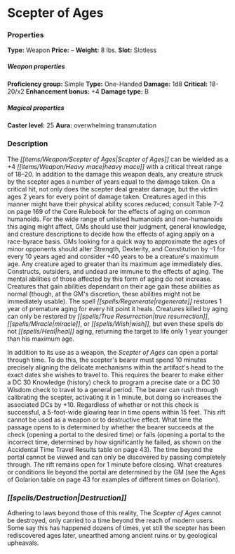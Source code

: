 ﻿---
Title: "Scepter of Ages"
Type: "Weapon"
Price: "–"
Weight: "8 lbs."
Slot: "Slotless"
Proficiency group: "Simple"
Weapon properties Type: "One-Handed"
Damage: "1d8"
Critical: "18-20/x2"
Enhancement bonus: "+4"
Damage type: "B"
Caster level: "25"
Aura: "overwhelming transmutation"
Description: |
  "The _Scepter of Ages_ can be wielded as a _+4 heavy mace_ with a critical threat range of 18–20. In addition to the damage this weapon deals, any creature struck by the scepter ages a number of years equal to the damage taken. On a critical hit, not only does the scepter deal greater damage, but the victim ages 2 years for every point of damage taken. Creatures aged in this manner might have their physical ability scores reduced; consult Table 7–2 on page 169 of the _Core Rulebook_ for the effects of aging on common humanoids. For the wide range of unlisted humanoids and non-humanoids this aging might affect, GMs should use their judgment, general knowledge, and creature descriptions to decide how the effects of aging apply on a race-byrace basis. GMs looking for a quick way to approximate the ages of minor opponents should alter Strength, Dexterity, and Constitution by –1 for every 10 years aged and consider +40 years to be a creature's maximum age. Any creature aged to greater than its maximum age immediately dies. Constructs, outsiders, and undead are immune to the effects of aging. The mental abilities of those affected by this form of aging do not increase. Creatures that gain abilities dependant on their age gain these abilities as normal (though, at the GM's discretion, these abilities might not be immediately usable). The spell _regenerate_ restores 1 year of premature aging for every hit point it heals. Creatures killed by aging can only be restored by _true resurrection_, _miracle_, or _wish_, but even these spells do not heal aging, returning the target to life only 1 year younger than his maximum age.
  In addition to its use as a weapon, the _Scepter of Ages_ can open a portal through time. To do this, the scepter's bearer must spend 10 minutes precisely aligning the delicate mechanisms within the artifact's head to the exact dates she wishes to travel to. This requires the bearer to make either a DC 30 Knowledge (history) check to program a precise date or a DC 30 Wisdom check to travel to a general period. The bearer can rush through calibrating the scepter, activating it in 1 minute, but doing so increases the associated DCs by +10. Regardless of whether or not this check is successful, a 5-foot-wide glowing tear in time opens within 15 feet. This rift cannot be used as a weapon or to destructive effect. What time the passage opens to is determined by whether the bearer succeeds at the check (opening a portal to the desired time) or fails (opening a portal to the incorrect time, determined by how significantly he failed, as shown on the Accidental Time Travel Results table on page 43). The time beyond the portal cannot be viewed and can only be discovered by passing completely through. The rift remains open for 1 minute before closing. What creatures or conditions lie beyond the portal are determined by the GM (see the Ages of Golarion table on page 43 for examples of different times on Golarion)."
Destruction: |
  "Adhering to laws beyond those of this reality, The _Scepter of Ages_ cannot be destroyed, only carried to a time beyond the reach of modern users. Some say this has happened dozens of times, yet still the scepter has been rediscovered ages later, unearthed among ancient ruins or by geological upheavals."
Sources: "['Artifacts and Legends']"
---

# Scepter of Ages

### Properties

**Type:** Weapon **Price:** – **Weight:** 8 lbs. **Slot:** Slotless

##### Weapon properties

**Proficiency group:** Simple **Type:** One-Handed **Damage:** 1d8 **Critical:** 18-20/x2 **Enhancement bonus:** +4 **Damage type:** B

##### Magical properties

**Caster level:** 25 **Aura:** overwhelming transmutation

### Description

The _[[items/Weapon/Scepter of Ages|Scepter of Ages]]_ can be wielded as a +4 _[[items/Weapon/Heavy mace|heavy mace]]_ with a critical threat range of 18–20. In addition to the damage this weapon deals, any creature struck by the scepter ages a number of years equal to the damage taken. On a critical hit, not only does the scepter deal greater damage, but the victim ages 2 years for every point of damage taken. Creatures aged in this manner might have their physical ability scores reduced; consult Table 7–2 on page 169 of the Core Rulebook for the effects of aging on common humanoids. For the wide range of unlisted humanoids and non-humanoids this aging might affect, GMs should use their judgment, general knowledge, and creature descriptions to decide how the effects of aging apply on a race-byrace basis. GMs looking for a quick way to approximate the ages of minor opponents should alter Strength, Dexterity, and Constitution by –1 for every 10 years aged and consider +40 years to be a creature's maximum age. Any creature aged to greater than its maximum age immediately dies. Constructs, outsiders, and undead are immune to the effects of aging. The mental abilities of those affected by this form of aging do not increase. Creatures that gain abilities dependant on their age gain these abilities as normal (though, at the GM's discretion, these abilities might not be immediately usable). The spell _[[spells/Regenerate|regenerate]]_ restores 1 year of premature aging for every hit point it heals. Creatures killed by aging can only be restored by _[[spells/True Resurrection|true resurrection]]_, _[[spells/Miracle|miracle]]_, or _[[spells/Wish|wish]]_, but even these spells do not _[[spells/Heal|heal]]_ aging, returning the target to life only 1 year younger than his maximum age.

In addition to its use as a weapon, the _Scepter of Ages_ can open a portal through time. To do this, the scepter's bearer must spend 10 minutes precisely aligning the delicate mechanisms within the artifact's head to the exact dates she wishes to travel to. This requires the bearer to make either a DC 30 Knowledge (history) check to program a precise date or a DC 30 Wisdom check to travel to a general period. The bearer can rush through calibrating the scepter, activating it in 1 minute, but doing so increases the associated DCs by +10. Regardless of whether or not this check is successful, a 5-foot-wide glowing tear in time opens within 15 feet. This rift cannot be used as a weapon or to destructive effect. What time the passage opens to is determined by whether the bearer succeeds at the check (opening a portal to the desired time) or fails (opening a portal to the incorrect time, determined by how significantly he failed, as shown on the Accidental Time Travel Results table on page 43). The time beyond the portal cannot be viewed and can only be discovered by passing completely through. The rift remains open for 1 minute before closing. What creatures or conditions lie beyond the portal are determined by the GM (see the Ages of Golarion table on page 43 for examples of different times on Golarion).

### _[[spells/Destruction|Destruction]]_

Adhering to laws beyond those of this reality, The _Scepter of Ages_ cannot be destroyed, only carried to a time beyond the reach of modern users. Some say this has happened dozens of times, yet still the scepter has been rediscovered ages later, unearthed among ancient ruins or by geological upheavals.

